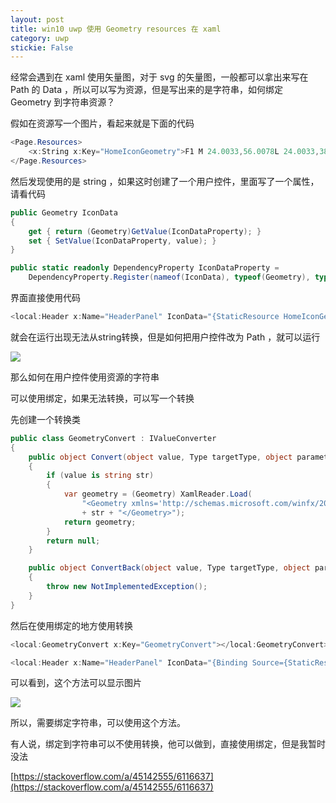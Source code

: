 ```yaml
---
layout: post
title: win10 uwp 使用 Geometry resources 在 xaml 
category: uwp 
stickie: False
---
```


经常会遇到在 xaml 使用矢量图，对于 svg 的矢量图，一般都可以拿出来写在 Path 的 Data ，所以可以写为资源，但是写出来的是字符串，如何绑定 Geometry 到字符串资源？

<!--more-->

假如在资源写一个图片，看起来就是下面的代码

```csharp
<Page.Resources>
    <x:String x:Key="HomeIconGeometry">F1 M 24.0033,56.0078L 24.0033,38.0053L 22.0031,40.0056L 19.0027,35.0049L 38.0053,20.0028L 45.0063,25.5299L 45.0063,21.753L 49.0068,21.0029L 49.0068,28.6882L 57.008,35.0049L 54.0075,40.0056L 52.0073,38.0053L 52.0073,56.0078L 24.0033,56.0078 Z M 38.0053,26.9204L 27.0038,36.005L 27.0038,53.0074L 33.0046,53.0074L 33.0046,42.006L 43.006,42.006L 43.006,53.0074L 49.0068,53.0074L 49.0068,36.005L 38.0053,26.9204 Z</x:String>
</Page.Resources>
```

然后发现使用的是 string ，如果这时创建了一个用户控件，里面写了一个属性，请看代码

```csharp
public Geometry IconData
{
    get { return (Geometry)GetValue(IconDataProperty); }
    set { SetValue(IconDataProperty, value); }
}

public static readonly DependencyProperty IconDataProperty = 
    DependencyProperty.Register(nameof(IconData), typeof(Geometry), typeof(Header), new PropertyMetadata(null);
```

界面直接使用代码

```csharp
<local:Header x:Name="HeaderPanel" IconData="{StaticResource HomeIconGeometry}" />
```

就会在运行出现无法从string转换，但是如何把用户控件改为 Path ，就可以运行

![](http://7xqpl8.com1.z0.glb.clouddn.com/34fdad35-5dfe-a75b-2b4b-8c5e313038e2%2F2017718194714.jpg)

那么如何在用户控件使用资源的字符串

可以使用绑定，如果无法转换，可以写一个转换

先创建一个转换类

```csharp
public class GeometryConvert : IValueConverter
{
    public object Convert(object value, Type targetType, object parameter, string language)
    {
        if (value is string str)
        {
            var geometry = (Geometry) XamlReader.Load(
                "<Geometry xmlns='http://schemas.microsoft.com/winfx/2006/xaml/presentation'>"
                + str + "</Geometry>");
            return geometry;
        }
        return null;
    }

    public object ConvertBack(object value, Type targetType, object parameter, string language)
    {
        throw new NotImplementedException();
    }
}
```

然后在使用绑定的地方使用转换

```csharp
<local:GeometryConvert x:Key="GeometryConvert"></local:GeometryConvert>

<local:Header x:Name="HeaderPanel" IconData="{Binding Source={StaticResource HomeIconGeometry},Converter={StaticResource GeometryConvert}}" />
```

可以看到，这个方法可以显示图片

![](http://7xqpl8.com1.z0.glb.clouddn.com/34fdad35-5dfe-a75b-2b4b-8c5e313038e2%2F2017718194953.jpg)

所以，需要绑定字符串，可以使用这个方法。

有人说，绑定到字符串可以不使用转换，他可以做到，直接使用绑定，但是我暂时没法

[https://stackoverflow.com/a/45142555/6116637](https://stackoverflow.com/a/45142555/6116637)


